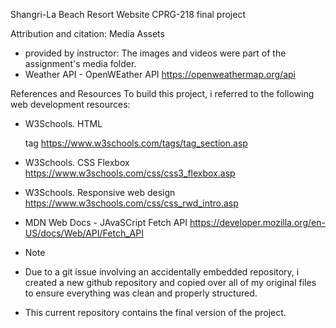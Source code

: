Shangri-La Beach Resort Website 
CPRG-218 final project

Attribution and citation:
Media Assets
- provided by instructor: The images and videos were part of the assignment's media folder.
- Weather API - OpenWEather API https://openweathermap.org/api

References and Resources
To build this project, i referred to the following web development resources:
- W3Schools.  HTML <section> tag https://www.w3schools.com/tags/tag_section.asp
- W3Schools. CSS Flexbox https://www.w3schools.com/css/css3_flexbox.asp
- W3Schools. Responsive web design https://www.w3schools.com/css/css_rwd_intro.asp
- MDN Web Docs - JAvaSCript Fetch API https://developer.mozilla.org/en-US/docs/Web/API/Fetch_API

- Note
- Due to a git issue involving an accidentally embedded repository, i created a new github repository and copied over all of my original files to ensure everything was clean and properly structured.
- This current repository contains the final version of the project. 
